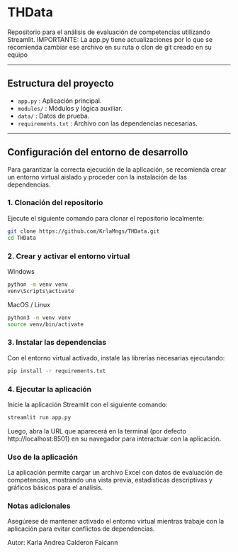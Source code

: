 # THData

Repositorio para el análisis de evaluación de competencias utilizando Streamlit.
IMPORTANTE: La app.py tiene actualizaciones por lo que se recomienda cambiar ese archivo en su ruta o clon de git creado en su equipo

---

## Estructura del proyecto

- `app.py` : Aplicación principal.
- `modules/` : Módulos y lógica auxiliar.
- `data/` : Datos de prueba.
- `requirements.txt` : Archivo con las dependencias necesarias.

---

## Configuración del entorno de desarrollo

Para garantizar la correcta ejecución de la aplicación, se recomienda crear un entorno virtual aislado y proceder con la instalación de las dependencias.

### 1. Clonación del repositorio

Ejecute el siguiente comando para clonar el repositorio localmente:

```bash
git clone https://github.com/KrlaMngs/THData.git
cd THData

```

### 2. Crear y activar el entorno virtual
Windows
```bash
python -m venv venv
venv\Scripts\activate
```
MacOS / Linux
```bash
python3 -m venv venv
source venv/bin/activate
```
### 3. Instalar las dependencias
Con el entorno virtual activado, instale las librerías necesarias ejecutando:
```bash
pip install -r requirements.txt
```
### 4. Ejecutar la aplicación
Inicie la aplicación Streamlit con el siguiente comando:
```bash
streamlit run app.py
```

Luego, abra la URL que aparecerá en la terminal (por defecto http://localhost:8501) en su navegador para interactuar con la aplicación.

### Uso de la aplicación
La aplicación permite cargar un archivo Excel con datos de evaluación de competencias, mostrando una vista previa, estadísticas descriptivas y gráficos básicos para el análisis.

### Notas adicionales
Asegúrese de mantener activado el entorno virtual mientras trabaje con la aplicación para evitar conflictos de dependencias.

Autor: Karla Andrea Calderon Faicann
